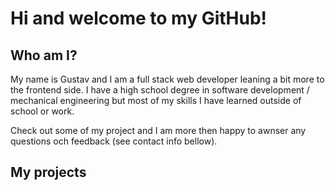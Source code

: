 # Hi and welcome to my GitHub!

## Who am I?

My name is Gustav and I am a full stack web developer leaning a bit more to the frontend side.
I have a high school degree in software development / mechanical engineering but most of my skills
I have learned outside of school or work. 

Check out some of my project and I am more then happy to awnser any questions och feedback (see contact info bellow).

## My projects
